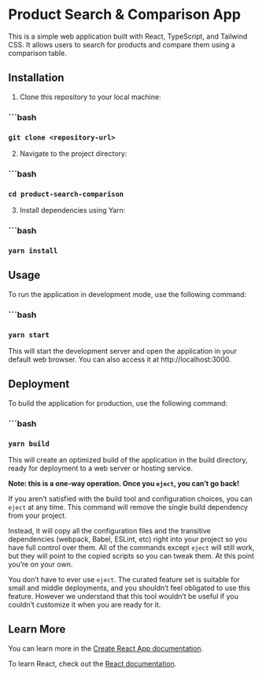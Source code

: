 # Product Search & Comparison App

This is a simple web application built with React, TypeScript, and Tailwind CSS. It allows users to search for products and compare them using a comparison table.

## Installation

1. Clone this repository to your local machine:

### ```bash
### `git clone <repository-url>`

2. Navigate to the project directory:

### ```bash
### `cd product-search-comparison`

3. Install dependencies using Yarn:

### ```bash
### `yarn install`

## Usage

To run the application in development mode, use the following command:

### ```bash
### `yarn start`

This will start the development server and open the application in your default web browser. You can also access it at http://localhost:3000.






## Deployment

To build the application for production, use the following command:

### ```bash
### `yarn build`

This will create an optimized build of the application in the build directory, ready for deployment to a web server or hosting service.



**Note: this is a one-way operation. Once you `eject`, you can’t go back!**

If you aren’t satisfied with the build tool and configuration choices, you can `eject` at any time. This command will remove the single build dependency from your project.

Instead, it will copy all the configuration files and the transitive dependencies (webpack, Babel, ESLint, etc) right into your project so you have full control over them. All of the commands except `eject` will still work, but they will point to the copied scripts so you can tweak them. At this point you’re on your own.

You don’t have to ever use `eject`. The curated feature set is suitable for small and middle deployments, and you shouldn’t feel obligated to use this feature. However we understand that this tool wouldn’t be useful if you couldn’t customize it when you are ready for it.

## Learn More

You can learn more in the [Create React App documentation](https://facebook.github.io/create-react-app/docs/getting-started).

To learn React, check out the [React documentation](https://reactjs.org/).
